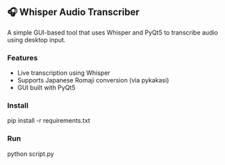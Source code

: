 ## 🎧 Whisper Audio Transcriber

A simple GUI-based tool that uses Whisper and PyQt5 to transcribe audio using desktop input.

### Features
- Live transcription using Whisper
- Supports Japanese Romaji conversion (via pykakasi)
- GUI built with PyQt5

### Install
pip install -r requirements.txt

### Run
python script.py
